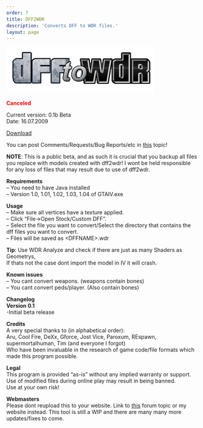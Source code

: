 ```yaml
---
order: 7
title: DFF2WDR
description: 'Converts DFF to WDR files.'
layout: page
---
```


![](/assets/images/dff2wdr//dff2wdr_header.png)

<span style="color: #ff0000;">**Canceled**</span>

Current version: 0.1b Beta  
Date: 16.07.2009

[Download](/assets/downloads/dff2wdr.zip)

You can post Comments/Requests/Bug Reports/etc in [this](http://www.gtaforums.com/index.php?showtopic=418034) topic!

**NOTE**: This is a public beta, and as such it is crucial that you backup all files you replace with models created with dff2wdr! I wont be held responsible for any loss of files that may result due to use of dff2wdr.

**Requirements**  
– You need to have Java installed  
– Version 1.0, 1.01, 1.02, 1.03, 1.04 of GTAIV.exe

**Usage**  
– Make sure all vertices have a texture applied.  
– Click “File-&gt;Open Stock/Custom DFF”.  
– Select the file you want to convert/Select the directory that contains the dff files you want to convert.  
– Files will be saved as &lt;DFFNAME&gt;.wdr

**Tip**: Use WDR Analyze and check if there are just as many Shaders as Geometrys,  
If thats not the case dont import the model in IV it will crash.

**Known issues**  
– You cant convert weapons. (weapons contain bones)  
– You cant convert peds/player. (Also contain bones)

**Changelog**  
**Version 0.1**  
-Initial beta release

**Credits**  
A very special thanks to (in alphabetical order):  
Aru, Cool Fire, DeXx, Gforce, Jost Vice, Paroxum, REspawn, supermortalhuman, Tim (and everyone I forgot)  
Who have been invaluable in the research of game code/file formats which made this program possible.

**Legal**  
This program is provided “as-is” without any implied warranty or support.  
Use of modified files during online play may result in being banned.  
Use at your own risk!

**Webmasters**  
Please dont reupload this to your website. Link to [this](http://www.gtaforums.com/index.php?showtopic=418034) forum topic or my website instead. This tool is still a WIP and there are many many more updates/fixes to come.